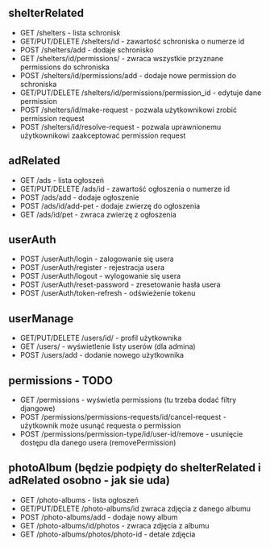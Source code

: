 ## shelterRelated

- GET /shelters - lista schronisk
- GET/PUT/DELETE /shelters/id - zawartość schroniska o numerze id
- POST /shelters/add - dodaje schronisko
- GET /shelters/id/permissions/ - zwraca wszystkie przyznane permissions do schroniska
- POST /shelters/id/permissions/add - dodaje nowe permission do schroniska
- GET/PUT/DELETE /shelters/id/permissions/permission_id - edytuje dane permission
- POST /shelters/id/make-request - pozwala użytkownikowi zrobić permission request
- POST /shelters/id/resolve-request - pozwala uprawnionemu użytkownikowi zaakceptować permission request

## adRelated

- GET /ads - lista ogłoszeń
- GET/PUT/DELETE /ads/id - zawartość ogłoszenia o numerze id
- POST /ads/add - dodaje ogłoszenie
- POST /ads/id/add-pet - dodaje zwierzę do ogłoszenia
- GET /ads/id/pet - zwraca zwierzę z ogłoszenia

## userAuth

- POST /userAuth/login - zalogowanie się usera
- POST /userAuth/register - rejestracja usera
- POST /userAuth/logout - wylogowanie się usera
- POST /userAuth/reset-password - zresetowanie hasła usera
- POST /userAuth/token-refresh - odświeżenie tokenu

## userManage

- GET/PUT/DELETE /users/id/ - profil użytkownika
- GET /users/ - wyświetlenie listy userów (dla admina)
- POST /users/add - dodanie nowego użytkownika

## permissions - TODO

- GET /permissions - wyświetla permissions (tu trzeba dodać filtry djangowe)
- POST /permissions/permissions-requests/id/cancel-request - użytkownik może usunąć requesta o permission
- POST /permissions/permission-type/id/user-id/remove - usunięcie dostępu dla danego usera (removePermission)

## photoAlbum (będzie podpięty do shelterRelated i adRelated osobno - jak sie uda)

- GET /photo-albums - lista ogłoszeń
- GET/PUT/DELETE /photo-albums/id zwraca zdjęcia z danego albumu
- POST /photo-albums/add - dodaje nowy album
- GET /photo-albums/id/photos - zwraca zdjęcia z albumu
- GET /photo-albums/photos/photo-id - detale zdjęcia
